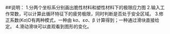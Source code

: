 ##说明：
1.分两个坐标系分别画出脆性材料和塑性材料下的极限应力图
2.输入工作常数，可以计算此循环特征下的疲劳极限，同时判断是否处于安全区域。
3.修正系数(Kσ)D有两种模式，一种由 kσ、εσ、β 计算得到；一种通过滑块直接给定。
4.滑动滑块可以直观看到图形的变化。
